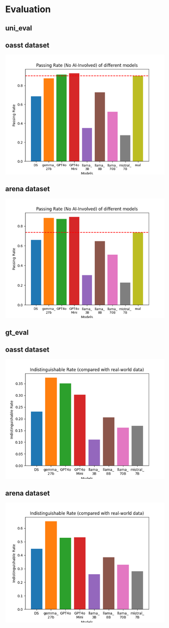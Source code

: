 # Evaluation

## uni_eval

## oasst dataset
![oasst_uni_eval_graph](./result_summary_oasst/GPT4o_Evaluator/uni_eval.png)  

## arena dataset
![arena_uni_eval_graph](./result_summary_arena/GPT4o_Evaluator/uni_eval.png)  


## gt_eval
## oasst dataset
![oasst_gt_eval_graph](./result_summary_oasst/GPT4o_Evaluator/gt_eval.png)  

## arena dataset
![arena_gt_eval_graph](./result_summary_arena/GPT4o_Evaluator/gt_eval.png) 

